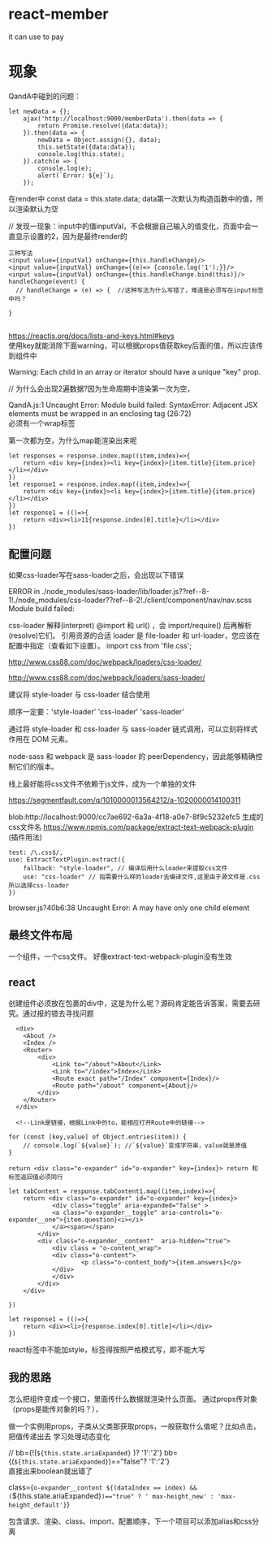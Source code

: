 # react-member
it can use to pay

# 现象

QandA中碰到的问题：
```
let newData = {};
    ajax('http://localhost:9000/memberData').then(data => {
        return Promise.resolve({data:data});
    }).then(data => {
        newData = Object.assign({}, data);    
        this.setState({data:data});
        console.log(this.state);
    }).catch(e => {
        console.log(e);
        alert(`Error: ${e}`);
    });
```
在render中  const data = this.state.data; 
data第一次默认为构造函数中的值，所以渲染默认为空


// 发现一现象：input中的值inputVal，不会根据自己输入的值变化，页面中会一直显示设置的2，因为是最终render的
```
三种写法
<input value={inputVal} onChange={this.handleChange}/>
<input value={inputVal} onChange={(e)=> {console.log('1');}}/>
<input value={inputVal} onChange={this.handleChange.bind(this)}/>
handleChange(event) {
  // handleChange = (e) => {  //这种写法为什么写错了，难道是必须写在input标签中吗？

}
```
## 
https://reactjs.org/docs/lists-and-keys.html#keys  
使用key就能消除下面warning，可以根据props值获取key后面的值，所以应该传到组件中

Warning: Each child in an array or iterator should have a unique "key" prop.

// 为什么会出现2遍数据?因为生命周期中渲染第一次为空，

QandA.js:1 Uncaught Error: Module build failed: SyntaxError: Adjacent JSX elements must be wrapped in an enclosing tag (26:72)   
必须有一个wrap标签

第一次都为空，为什么map能渲染出来呢

```
let responses = response.index.map((item,index)=>{
    return <div key={index}><li key={index}>{item.title}{item.price}</li></div>
})
let response1 = response.index.map((item,index)=>{
    return <div key={index}><li key={index}>{item.title}{item.price}</li></div>
})
let response1 = (()=>{
    return <div><li>11{response.index[0].title}</li></div>
})
```

## 配置问题
如果css-loader写在sass-loader之后，会出现以下错误

ERROR in ./node_modules/sass-loader/lib/loader.js??ref--8-1!./node_modules/css-loader??ref--8-2!./client/component/nav/nav.scss
Module build failed:

css-loader 解释(interpret) @import 和 url() ，会 import/require() 后再解析(resolve)它们。
引用资源的合适 loader 是 file-loader 和 url-loader，您应该在配置中指定（查看如下设置）。
import css from 'file.css';

http://www.css88.com/doc/webpack/loaders/css-loader/

http://www.css88.com/doc/webpack/loaders/sass-loader/

建议将 style-loader 与 css-loader 结合使用

顺序一定要：'style-loader'   'css-loader'  'sass-loader'

通过将 style-loader 和 css-loader 与 sass-loader 链式调用，可以立刻将样式作用在 DOM 元素。

node-sass 和 webpack 是 sass-loader 的 peerDependency，因此能够精确控制它们的版本。

线上最好能将css文件不依赖于js文件，成为一个单独的文件


https://segmentfault.com/q/1010000013564212/a-1020000014100311

blob:http://localhost:9000/cc7ae692-6a3a-4f18-a0e7-8f9c5232efc5  生成的css文件名
https://www.npmjs.com/package/extract-text-webpack-plugin  (插件用法)
```
test: /\.css$/,
use: ExtractTextPlugin.extract({
    fallback: "style-loader", // 编译后用什么loader来提取css文件
    use: "css-loader" // 指需要什么样的loader去编译文件,这里由于源文件是.css所以选择css-loader
})
```

browser.js?40b6:38 Uncaught Error: A <Router> may have only one child element

## 最终文件布局
一个组件，一个css文件。
好像extract-text-webpack-plugin没有生效

## react
创建组件必须放在包裹的div中，这是为什么呢？源码肯定能告诉答案，需要去研究。通过报的错去寻找问题
```
  <div>
    <About />
    <Index />
    <Router>    
        <div>
            <Link to="/about">About</Link>
            <Link to="/index">Index</Link>
            <Route exact path="/Index" component={Index}/>  
            <Route path="/about" component={About}/>
        </div>
    </Router>
  </div>

  <!--Link是链接，根据Link中的to，能相应打开Route中的链接-->
```
```
for (const [key,value] of Object.entries(item)) {
    // console.log(`${value}`); //`${value}`变成字符串，value就是原值
}
```
```
return <div class="o-expander" id="o-expander" key={index}> return 和 标签返回值必须同行
```
```
let tabContent = response.tabContent1.map((item,index)=>{
    return <div class="o-expander" id="o-expander" key={index}>
            <div class="toggle" aria-expanded="false" >
            <a class="o-expander__toggle" aria-controls="o-expander__one">{item.question}<i></i>
            </a><span></span>
        </div>
        <div class="o-expander__content"  aria-hidden="true">
            <div class = "o-content_wrap">
            <div class="o-content">
                    <p class="o-content_body">{item.answers}</p>  
            </div>
            </div>
        </div>
    </div>
    
})

let response1 = (()=>{
    return <div><li>{response.index[0].title}</li></div>
})
```
react标签中不能加style，标签得按照严格模式写，即不能大写

## 我的思路
怎么把组件变成一个接口，里面传什么数据就渲染什么页面。
通过props传对象（props是能传对象的吗？），

做一个实例用props，子类从父类那获取props，一般获取什么值呢？比如点击，把值传递出去
学习处理动态变化


 //  bb={!(`${this.state.ariaExpanded}` )? '1':'2'}    bb={(`${this.state.ariaExpanded}`)=="false"? '1':'2'}  
 直接出来boolean就出错了

 class={`o-expander__content ${(dataIndex == index) && (`${this.state.ariaExpanded}`)=="true" ? ' max-height_new' : 'max-height_default'}`}


 包含请求、渲染、class、import、配置顺序，下一个项目可以添加alias和css分离